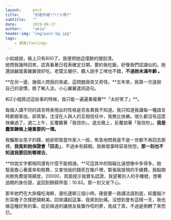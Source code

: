 ```yaml
---
layout:     post
title:      "你是你是\*\*人嗎?"
subtitle:   ""
date:       2019-08-17
author:     "akia"
header-img: "img/post-bg.jpg"
tags:
    - 感覺|Feelings
---
```


小姑娘說，帳上只有800了。我便把她這僅餘的搜刮清。    
她問我幾時回來，認真看著日程表確定日期，要約我吃飯，好像我們認識似的。她還說鹹蛋黃雞翼很好吃，老闆又靚仔，聽人說手工啤也不錯，**不過她未滿年齡 。**

**在另一邊，幾個人問我的來處，這問題唐突又奇怪。**五年來，我第一次違拗自己的習慣，換了輸入法，小心翼翼遣詞造句。

和Z小姐敘述這些事的時候，我只能一遍遍重複著**「太好笑了」**。  

每個人講不同的語言時表現出的性格是否各異我不知道。我只知道我講每一種語言時都極笨拙，卻真摯。沈浸在人與人的互相信任中，我無比快樂。很久都沒有這麼快樂過了。週二上午，反覆聽著「我信你」，週五晚上，反覆說著「我信你」。**我是蠢笨鍊條上極重要的一環。**

我騙那女孩子的錢，她卻把我當作家人一般，焦急地問我是不是一世都不再回去那裡。**我竟和她保證會「回去」**，不過未有歸期。我做壞事時容易恍惚，**那一刻也不知道我要回到哪裡去**。 


**你說文字都相同還有什麼不能相通。**可這其中的阻礙比遠想像中多得多。她幫我擔心著匯率和稅費，又害怕我的錢死在賬戶裡，緊張我提現的手續費。我點開尚餘免費提現額度，20000，頁面提示我實名認證，我望著別人的手機號，想著過期的身份證，返回到餘額界面：10.82。那一刻又安下心。 

那年她們在大排檔吃海鮮，邊吃邊聊三個小時，硬是要一路講法語到底，絞盡腦汁形容蟶子怎樣肥碩鮮美。回來講起這事，我笑到肚痛。沒想到會有這樣一天，我也做這種好笑的事。從前做過的讓朋友裝聾作啞的夢，竟成了真，不過是倒轉了來而已。 


